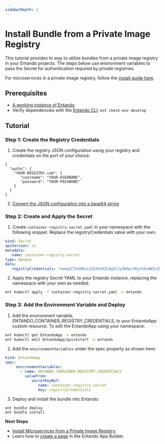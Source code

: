 ```yaml
---
sidebarDepth: 2
---
```


# Install Bundle from a Private Image Registry

This tutorial provides to way to utilize bundles from a private image registry in your Entando projects. The steps below use environment variables to pass the Secret for authentication required by private registries.

For microservices in a private image registry, follow the [install guide here](ms-private-images.md).

## Prerequisites

* [A working instance of Entando](../../../docs/getting-started/)
* Verify dependencies with the [Entando CLI](../../docs/getting-started/entando-cli.md#check-the-environment): `ent check-env develop`

## Tutorial
### Step 1: Create the Registry Credentials
1. Create the registry JSON configuration using your registry and credentials on the port of your choice: 
``` 
{
  "auths": {
    "YOUR-REGISTRY.com": {
       "username": "YOUR-USERNAME",
       "password": "YOUR-PASSWORD"
    }
  }
}

```
2. [Convert the JSON configuration into a base64 string](https://www.base64encode.org/)  

### Step 2: Create and Apply the Secret
1. Create `container-registry-secret.yaml` in your namespace with the following snippet. Replace the registryCredentials value with your own.
``` yaml
kind: Secret
apiVersion: v1
metadata:
   name: container-registry-secret
type: Opaque
data:
   registryCredentials: "ewogICJhdXRocyI6IHsKICAgICJyZWdpc3RyeS5odWIuZG9ja2VyLmNvbSI6IHsKICAgICAgICAidXNlcm5hbWUiOiAidGVzdG5hbWV4eHgiLAogICAgICAgICJwYXNzd29yZCI6ICJUZXN0bmFtZXBhc3N3ZCIKfQp9Cn0="
```

2. Apply the registry Secret YAML to your Entando instance, replacing the namespace with your own as needed:
``` sh
ent kubectl apply -f container-registry-secret.yaml -n entando
```

### Step 3: Add the Environment Variable and Deploy 
1. Add the environment variable, ENTANDO_CONTAINER_REGISTRY_CREDENTIALS, to your EntandoApp custom resource. To edit the EntandoApp using your namespace:
``` sh
ent kubectl get EntandoApp -n entando
ent kubectl edit EntandoApp/quickstart -n entando
```
2. Add the `environmentVariables` under the spec property as shown here:
```yaml
kind: EntandoApp
spec:
     environmentVariables:
       - name: ENTANDO_CONTAINER_REGISTRY_CREDENTIALS
         valueFrom:
            secretKeyRef:
               name: container-registry-secret
               key: registryCredentials

```

3. Deploy and install the bundle into Entando:
```
ent bundle deploy
ent bundle install
```
**Next Steps**
* [Install Microservices from a Private Image Registry](ms-private-images.md).
* Learn how to [create a page](../compose/page-management.md) in the Entando App Builder.


